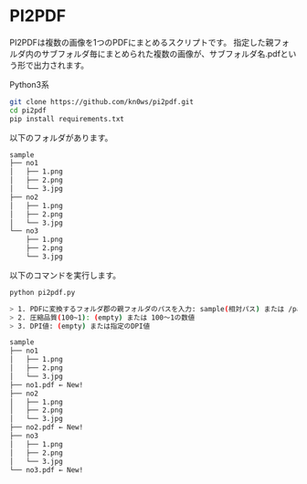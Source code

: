 # PI2PDF

PI2PDFは複数の画像を1つのPDFにまとめるスクリプトです。
指定した親フォルダ内のサブフォルダ毎にまとめられた複数の画像が、サブフォルダ名.pdfという形で出力されます。

Python3系

```bash
git clone https://github.com/kn0ws/pi2pdf.git
cd pi2pdf
pip install requirements.txt
```
以下のフォルダがあります。
```bash
sample
├── no1
│   ├── 1.png
│   ├── 2.png
│   └── 3.jpg
├── no2
│   ├── 1.png
│   ├── 2.png
│   └── 3.jpg
└── no3
    ├── 1.png
    ├── 2.png
    └── 3.jpg
```

以下のコマンドを実行します。

```bash
python pi2pdf.py

> 1. PDFに変換するフォルダ郡の親フォルダのパスを入力: sample(相対パス) または /path/to/sample(絶対パス)
> 2. 圧縮品質(100~1): (empty) または 100〜1の数値
> 3. DPI値: (empty) または指定のDPI値
```

```bash
sample
├── no1
│   ├── 1.png
│   ├── 2.png
│   └── 3.jpg
├── no1.pdf ← New!
├── no2
│   ├── 1.png
│   ├── 2.png
│   └── 3.jpg
├── no2.pdf ← New!
├── no3
│   ├── 1.png
│   ├── 2.png
│   └── 3.jpg
└── no3.pdf ← New!
```
